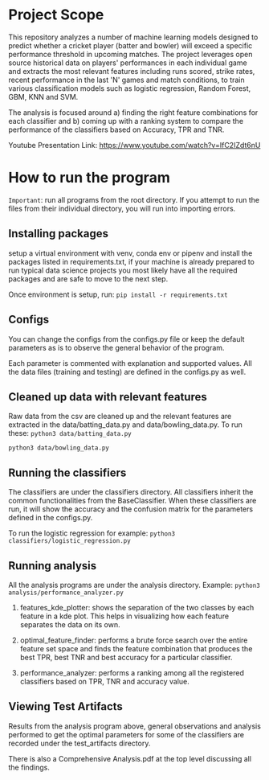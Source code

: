 # Project Scope 

This repository analyzes a number of machine learning models designed to predict whether a cricket player (batter and bowler) will exceed a specific performance threshold in upcoming matches. The project leverages open source historical data on players' performances in each individual game and extracts the most relevant features including runs scored, strike rates, recent performance in the last 'N' games and match conditions, to train various classification models such as logistic regression, Random Forest, GBM, KNN and SVM. 

The analysis is focused around a) finding the right feature combinations for each classifier and b) coming up with a ranking system to compare the performance of the classifiers based on Accuracy, TPR and TNR. 

Youtube Presentation Link: https://www.youtube.com/watch?v=IfC2IZdt6nU

# How to run the program 

`Important`: run all programs from the root directory. If you attempt to run the files from their individual directory, you will run into importing errors. 

## Installing packages  
setup a virtual environment with venv, conda env or pipenv and install the 
packages listed in requirements.txt, if your machine is already prepared to
run typical data science projects you most likely have all the required packages 
and are safe to move to the next step. 

Once environment is setup, run: ```pip install -r requirements.txt```

## Configs 

You can change the configs from the configs.py file or keep the default parameters as is to observe the general behavior of the program. 

Each parameter is commented with explanation and supported values. All the data files (training and testing) are defined in the configs.py as well. 

## Cleaned up data with relevant features 

Raw data from the csv are cleaned up and the relevant features are extracted in the data/batting_data.py and data/bowling_data.py.
To run these: ```python3 data/batting_data.py``` 

```python3 data/bowling_data.py``` 

## Running the classifiers 
The classifiers are under the classifiers directory. All classifiers inherit the common functionalities from the BaseClassifier. When these classifiers are run, it will show the accuracy and the confusion matrix for the parameters defined in the configs.py. 

To run the logistic regression for example: 
```python3 classifiers/logistic_regression.py```

## Running analysis

All the analysis programs are under the analysis directory. Example: 
```python3 analysis/performance_analyzer.py```

1) features_kde_plotter: shows the separation of the two classes by each feature in a kde plot. This helps in visualizing how each feature separates the data on its own. 

2) optimal_feature_finder: performs a brute force search over the entire feature set space and finds the feature combination that produces the best TPR, best TNR and best accuracy for a particular classifier. 

3) performance_analyzer: performs a ranking among all the registered classifiers based on TPR, TNR and accuracy value. 

## Viewing Test Artifacts 

Results from the analysis program above, general observations and analysis performed to get the optimal parameters for some of the classifiers are recorded under the test_artifacts directory.  

There is also a Comprehensive Analysis.pdf at the top level discussing all the findings. 

